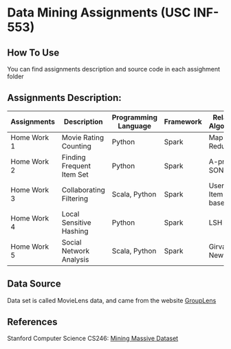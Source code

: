 # Data Mining Assignments (USC INF-553)
## How To Use
You can find assignments description and source code in each assighment folder
## Assignments Description: 
| Assignments  | Description | Programming Language  | Framework  | Related Algorithm  |
|---|---|---|---|---|
| Home Work 1  | Movie Rating Counting | Python | Spark  | Map Reduce  |
| Home Work 2  | Finding Frequent Item Set | Python  | Spark  | A-priori, SON  |
| Home Work 3  | Collaborating Filtering  | Scala, Python  | Spark  | User / Item-based CF  |
| Home Work 4  | Local Sensitive Hashing  | Python  | Spark | LSH  |
| Home Work 5  | Social Network Analysis  | Scala, Python  | Spark  | Girvan-Newman  |
## Data Source
Data set is called MovieLens data, and came from the website [GroupLens](https://grouplens.org/datasets/movielens/)
## References
Stanford Computer Science CS246: [Mining Massive Dataset](http://www.mmds.org/)
